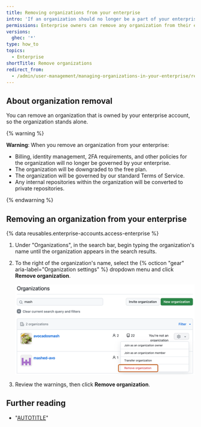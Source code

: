```yaml
---
title: Removing organizations from your enterprise
intro: 'If an organization should no longer be a part of your enterprise, you can remove the organization.'
permissions: Enterprise owners can remove any organization from their enterprise.
versions:
  ghec: '*'
type: how_to
topics:
  - Enterprise
shortTitle: Remove organizations
redirect_from:
  - /admin/user-management/managing-organizations-in-your-enterprise/removing-organizations-from-your-enterprise
---
```


## About organization removal

You can remove an organization that is owned by your enterprise account, so the organization stands alone.

{% warning %}

**Warning**: When you remove an organization from your enterprise:
* Billing, identity management, 2FA requirements, and other policies for the organization will no longer be governed by your enterprise.
* The organization will be downgraded to the free plan.
* The organization will be governed by our standard Terms of Service.
* Any internal repositories within the organization will be converted to private repositories.

{% endwarning %}

## Removing an organization from your enterprise

{% data reusables.enterprise-accounts.access-enterprise %}
1. Under "Organizations", in the search bar, begin typing the organization's name until the organization appears in the search results.
1. To the right of the organization's name, select the {% octicon "gear" aria-label="Organization settings" %} dropdown menu and click **Remove organization**.

   ![Screenshot of a list of organizations in search results. To the right of the organization name, the dropdown menu labeled with a gear icon is expanded, and the "Remove organization" option is highlighted with an orange outline.](/assets/images/help/enterprises/remove-organization.png)
1. Review the warnings, then click **Remove organization**.

## Further reading

* "[AUTOTITLE](/admin/overview/about-enterprise-accounts)"
